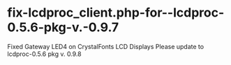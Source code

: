 fix-lcdproc_client.php-for--lcdproc-0.5.6-pkg-v.-0.9.7
======================================================

Fixed Gateway LED4 on CrystalFonts LCD Displays Please update to lcdproc-0.5.6 pkg v. 0.9.8
